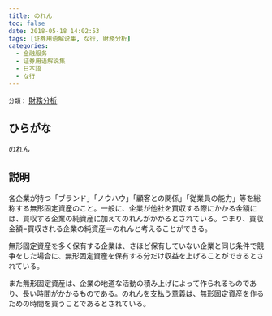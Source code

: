 ```yaml
---
title: のれん
toc: false
date: 2018-05-18 14:02:53
tags: [证券用语解说集, な行, 財務分析]
categories:
  - 金融服务
  - 证券用语解说集
  - 日本語
  - な行
---
```


`分類：` [財務分析](/tags/財務分析/)

## ひらがな

のれん

## 説明

各企業が持つ「ブランド」「ノウハウ」「顧客との関係」「従業員の能力」等を総称する無形固定資産のこと。一般に、企業が他社を買収する際にかかる金額には、買収する企業の純資産に加えてのれんがかかるとされている。つまり、買収金額−買収される企業の純資産＝のれんと考えることができる。

無形固定資産を多く保有する企業は、さほど保有していない企業と同じ条件で競争をした場合に、無形固定資産を保有する分だけ収益を上げることができるとされている。

また無形固定資産は、企業の地道な活動の積み上げによって作られるものであり、長い時間がかかるものである。のれんを支払う意義は、無形固定資産を作るための時間を買うことであるとされている。
